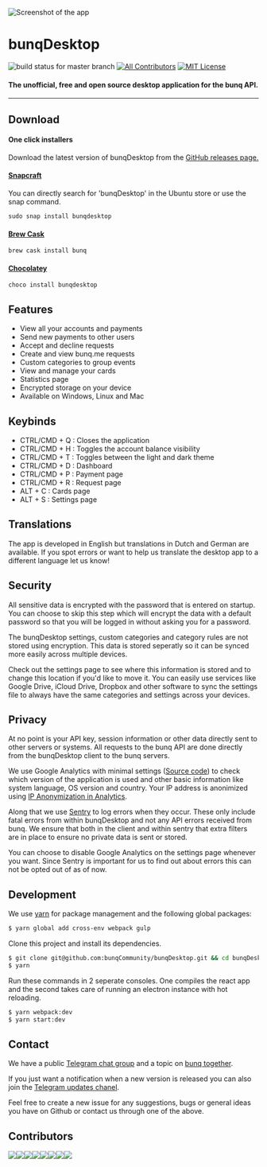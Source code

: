 ![Screenshot of the app](https://i.gyazo.com/b33c7e40e431814be4bd0d901fca0bc2.gif)


# bunqDesktop 
![build status for master branch](https://api.travis-ci.org/BunqCommunity/bunqDesktop.svg?branch=master) 
[![All Contributors](https://img.shields.io/badge/all_contributors-16-orange.svg?style=flat-square)](#contributors)
[![MIT License](https://img.shields.io/npm/l/all-contributors-cli.svg?style=flat-square)](https://github.com/bunqCommunity/bunqDesktop/blob/master/LICENSE)

#### The unofficial, free and open source desktop application for the bunq API. 

___   

## Download
#### One click installers
Download the latest version of bunqDesktop from the [GitHub releases page.](https://github.com/bunqCommunity/bunqDesktop/releases)

#### [Snapcraft](https://snapcraft.io/bunqdesktop)
You can directly search for 'bunqDesktop' in the Ubuntu store or use  the snap command.

`sudo snap install bunqdesktop`

#### [Brew Cask](https://caskroom.github.io/)
`brew cask install bunq`

#### [Chocolatey](https://chocolatey.org/packages/bunqdesktop)
`choco install bunqdesktop`

## Features
- View all your accounts and payments
- Send new payments to other users
- Accept and decline requests
- Create and view bunq.me requests
- Custom categories to group events
- View and manage your cards
- Statistics page
- Encrypted storage on your device
- Available on Windows, Linux and Mac

## Keybinds
 - CTRL/CMD + Q : Closes the application
 - CTRL/CMD + H : Toggles the account balance visibility
 - CTRL/CMD + T : Toggles between the light and dark theme
 - CTRL/CMD + D : Dashboard
 - CTRL/CMD + P : Payment page
 - CTRL/CMD + R : Request page
 - ALT + C      : Cards page
 - ALT + S      : Settings page

## Translations
The app is developed in English but translations in Dutch and German are available. 
If you spot errors or want to help us translate the desktop app to a different language let us know!

## Security
All sensitive data is encrypted with the password that is entered on startup. You can choose to skip this step which will encrypt the data with a default password so that you will be logged in without asking you for a password. 

The bunqDesktop settings, custom categories and category rules are not stored using encryption. This data is stored seperatly so it can be synced more easily across multiple devices.

Check out the settings page to see where this information is stored and to change this location if you'd like to move it. You can easily use services like Google Drive, iCloud Drive, Dropbox and other software to sync the settings file to always have the same categories and settings across your devices.

## Privacy
At no point is your API key, session information or other data directly sent to other servers or systems. All requests to the bunq API are done directly from the bunqDesktop client to the bunq servers.

We use Google Analytics with minimal settings ([Source code](./src/react/Helpers/Analytics.js)) to check which version of the application is used and other basic information like system language, OS version and country. Your IP address is anonimized using [IP Anonymization in Analytics](https://support.google.com/analytics/answer/2763052?hl=en).

Along that we use [Sentry](https://sentry.io/gregory-goijaerts/) to log errors when they occur. These only include fatal errors from within bunqDesktop and not any API errors received from bunq. We ensure that both in the client and within sentry that extra filters are in place to ensure no private data is sent or stored.

You can choose to disable Google Analytics on the settings page whenever you want. Since Sentry is important for us to find out about errors this can not be opted out of as of now.

## Development
We use [yarn](https://yarnpkg.com/en/) for package management and the following global packages:
```bash
$ yarn global add cross-env webpack gulp
```
Clone this project and install its dependencies.
```bash
$ git clone git@github.com:bunqCommunity/bunqDesktop.git && cd bunqDesktop
$ yarn 
```
Run these commands in 2 seperate consoles. One compiles the react app and the second takes care of 
running an electron instance with hot reloading.
```bash
$ yarn webpack:dev
$ yarn start:dev 
```

## Contact
We have a public [Telegram chat group](https://t.me/bunqcommunity) and a 
topic on [bunq together](https://together.bunq.com/topic/bunqdesktop-client).

If you just want a notification when a new version is released you can also join the [Telegram updates chanel](https://t.me/bunqdesktop).

Feel free to create a new issue for any suggestions, bugs or general ideas you have on Github or 
contact us through one of the above.

## Contributors

[![](https://sourcerer.io/fame/crecket/BunqCommunity/bunqDesktop/images/0)](https://sourcerer.io/fame/crecket/BunqCommunity/bunqDesktop/links/0)[![](https://sourcerer.io/fame/crecket/BunqCommunity/bunqDesktop/images/1)](https://sourcerer.io/fame/crecket/BunqCommunity/bunqDesktop/links/1)[![](https://sourcerer.io/fame/crecket/BunqCommunity/bunqDesktop/images/2)](https://sourcerer.io/fame/crecket/BunqCommunity/bunqDesktop/links/2)[![](https://sourcerer.io/fame/crecket/BunqCommunity/bunqDesktop/images/3)](https://sourcerer.io/fame/crecket/BunqCommunity/bunqDesktop/links/3)[![](https://sourcerer.io/fame/crecket/BunqCommunity/bunqDesktop/images/4)](https://sourcerer.io/fame/crecket/BunqCommunity/bunqDesktop/links/4)[![](https://sourcerer.io/fame/crecket/BunqCommunity/bunqDesktop/images/5)](https://sourcerer.io/fame/crecket/BunqCommunity/bunqDesktop/links/5)[![](https://sourcerer.io/fame/crecket/BunqCommunity/bunqDesktop/images/6)](https://sourcerer.io/fame/crecket/BunqCommunity/bunqDesktop/links/6)[![](https://sourcerer.io/fame/crecket/BunqCommunity/bunqDesktop/images/7)](https://sourcerer.io/fame/crecket/BunqCommunity/bunqDesktop/links/7)

